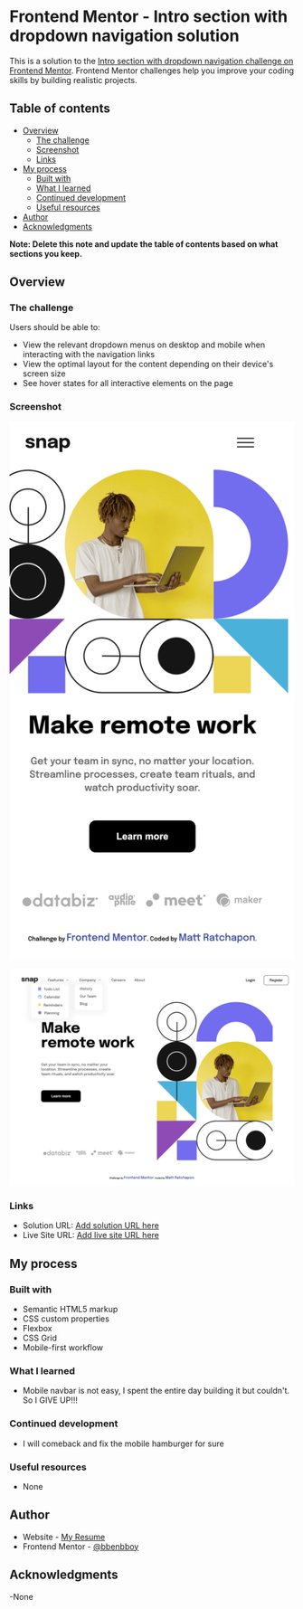# Frontend Mentor - Intro section with dropdown navigation solution

This is a solution to the [Intro section with dropdown navigation challenge on Frontend Mentor](https://www.frontendmentor.io/challenges/intro-section-with-dropdown-navigation-ryaPetHE5). Frontend Mentor challenges help you improve your coding skills by building realistic projects.

## Table of contents

- [Overview](#overview)
  - [The challenge](#the-challenge)
  - [Screenshot](#screenshot)
  - [Links](#links)
- [My process](#my-process)
  - [Built with](#built-with)
  - [What I learned](#what-i-learned)
  - [Continued development](#continued-development)
  - [Useful resources](#useful-resources)
- [Author](#author)
- [Acknowledgments](#acknowledgments)

**Note: Delete this note and update the table of contents based on what sections you keep.**

## Overview

### The challenge

Users should be able to:

- View the relevant dropdown menus on desktop and mobile when interacting with the navigation links
- View the optimal layout for the content depending on their device's screen size
- See hover states for all interactive elements on the page

### Screenshot

![](./Mobile.png)

![](.//Desktop.png)

### Links

- Solution URL: [Add solution URL here](https://github.com/bbenbboy/6.-intro-section-with-dropdown-navigation-main.git)
- Live Site URL: [Add live site URL here](https://6-intro-section-with-dropdown-navigation-main.vercel.app/)

## My process

### Built with

- Semantic HTML5 markup
- CSS custom properties
- Flexbox
- CSS Grid
- Mobile-first workflow

### What I learned

- Mobile navbar is not easy, I spent the entire day building it but couldn't. So I GIVE UP!!!

### Continued development

- I will comeback and fix the mobile hamburger for sure

### Useful resources

- None

## Author

- Website - [My Resume](https://ratchapon-portfolio.notion.site/Hi-welcome-to-my-portfolio-f45d1ec329d54dac9cd9bf8c217a3f01)
- Frontend Mentor - [@bbenbboy](https://www.frontendmentor.io/profile/bbenbboy)

## Acknowledgments

-None

